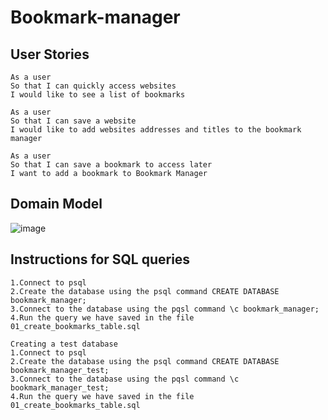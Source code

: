 # Bookmark-manager
## User Stories
```
As a user
So that I can quickly access websites
I would like to see a list of bookmarks
```

```
As a user 
So that I can save a website
I would like to add websites addresses and titles to the bookmark manager
```

```
As a user
So that I can save a bookmark to access later
I want to add a bookmark to Bookmark Manager
```

## Domain Model
![image](https://user-images.githubusercontent.com/64904396/149517849-dab2e6d0-98d1-41bd-b0e4-0a95d220c342.png)


## Instructions for SQL queries
```
1.Connect to psql
2.Create the database using the psql command CREATE DATABASE bookmark_manager;
3.Connect to the database using the pqsl command \c bookmark_manager;
4.Run the query we have saved in the file 01_create_bookmarks_table.sql

Creating a test database
1.Connect to psql
2.Create the database using the psql command CREATE DATABASE bookmark_manager_test;
3.Connect to the database using the pqsl command \c bookmark_manager_test;
4.Run the query we have saved in the file 01_create_bookmarks_table.sql
```
